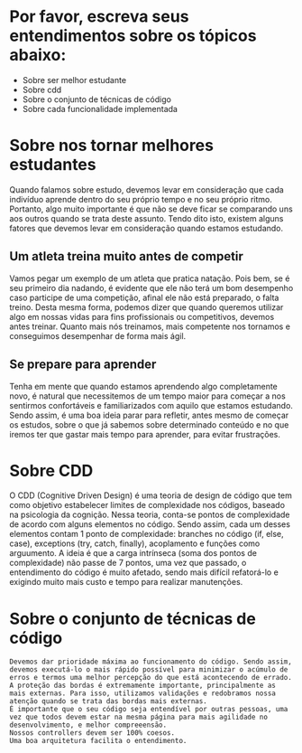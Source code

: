 # Por favor, escreva seus entendimentos sobre os tópicos abaixo:

- Sobre ser melhor estudante
- Sobre cdd
- Sobre o conjunto de técnicas de código
- Sobre cada funcionalidade implementada

# Sobre nos tornar melhores estudantes
Quando falamos sobre estudo, devemos levar em consideração que cada indivíduo aprende dentro do seu próprio tempo e no seu próprio ritmo. Portanto, algo muito importante é que não se deve ficar se comparando uns aos outros quando se trata deste assunto. Tendo dito isto, existem alguns fatores que devemos levar em consideração quando estamos estudando.

## Um atleta treina muito antes de competir
Vamos pegar um exemplo de um atleta que pratica natação. Pois bem, se é seu primeiro dia nadando, é evidente que ele não terá um bom desempenho caso participe de uma competição, afinal ele não está preparado, o falta treino. Desta mesma forma, podemos dizer que quando queremos utilizar algo em nossas vidas para fins profissionais ou competitivos, devemos antes treinar. Quanto mais nós treinamos, mais competente nos tornamos e conseguimos desempenhar de forma mais ágil.

## Se prepare para aprender
Tenha em mente que quando estamos aprendendo algo completamente novo, é natural que necessitemos de um tempo maior para começar a nos sentirmos confortáveis e familiarizados com aquilo que estamos estudando. Sendo assim, é uma boa ideia parar para refletir, antes mesmo de começar os estudos, sobre o que já sabemos sobre determinado conteúdo e no que iremos ter que gastar mais tempo para aprender, para evitar frustrações.

# Sobre CDD
O CDD (Cognitive Driven Design) é uma teoria de design de código que tem como objetivo estabelecer limites de complexidade nos códigos, baseado na psicologia da cognição.
Nessa teoria, conta-se pontos de complexidade de acordo com alguns elementos no código. Sendo assim, cada um desses elementos contam 1 ponto de complexidade: branches no código (if, else, case), exceptions (try, catch, finally), acoplamento e funções como arguumento.
A ideia é que a carga intrínseca (soma dos pontos de complexidade) não passe de 7 pontos, uma vez que passado, o entendimento do código é muito afetado, sendo mais difícil refatorá-lo e exigindo muito mais custo e tempo para realizar manutenções.

# Sobre o conjunto de técnicas de código
```
Devemos dar prioridade máxima ao funcionamento do código. Sendo assim, devemos executá-lo o mais rápido possível para minimizar o acúmulo de erros e termos uma melhor percepção do que está acontecendo de errado.
A proteção das bordas é extremamente importante, principalmente as mais externas. Para isso, utilizamos validações e redobramos nossa atenção quando se trata das bordas mais externas.
É importante que o seu código seja entendível por outras pessoas, uma vez que todos devem estar na mesma página para mais agilidade no desenvolvimento, e melhor compreeensão.
Nossos controllers devem ser 100% coesos.
Uma boa arquitetura facilita o entendimento.
```
